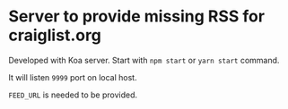 Server to provide missing RSS for craiglist.org
=

Developed with Koa server.
Start with `npm start` or `yarn start` command.

It will listen `9999` port on local host.

`FEED_URL` is needed to be provided.
